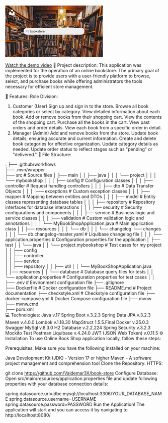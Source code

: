 ![Book Store](assets/book-store.png)

[Watch the demo video](assets/demo.mp4)
📝 Project description:
This application was implemented for the operation of an online bookstore. The primary goal of the project is to provide users with a user-friendly platform to browse, select, and purchase books while offering administrators the tools necessary for efficient store management.

🎯 Features:
Role Division:
1. Customer (User)
   Sign up and sign in to the store.
   Browse all book categories or select by category.
   View detailed information about each book.
   Add or remove books from their shopping cart.
   View the contents of the shopping cart.
   Purchase all the books in the cart.
   View past orders and order details.
   View each book from a specific order in detail.
2. Manager (Admin)
   Add and remove books from the store.
   Update book details, ensuring accurate and current information.
   Create and delete book categories for effective organization.
   Update category details as needed.
   Update order status to reflect stages such as "pending" or "delivered."
   📂 File Structure:

  .
   ├── .github/workflows        
   ├── .mvn/wrapper             
   ├── src     # Source files
   │   ├── main
   │   │   ├── java
   │   │   │   └── project
   │   │   │       └── mybookshop
   │   │   │           ├── config          # Configuration classes
   │   │   │           ├── controller      # Request handling controllers
   │   │   │           ├── dto             # Data Transfer Objects
   │   │   │           ├── exceptions      # Custom exception classes
   │   │   │           ├── mapper          # Mapping between entities and DTOs
   │   │   │           ├── model           # Entity classes representing database tables
   │   │   │           ├── repository      # Repository interfaces for database interactions
   │   │   │           ├── security        # Security configurations and components
   │   │   │           ├── service         # Business logic and service classes
   │   │   │           ├── validation      # Custom validation logic and annotations
   │   │   │           └── MyBookShopApplication.java  # Main application class
   │   │   ├── resources
   │   │   │   └── db
   │   │   │       └── changelog
   └── changes                
   │   │   │           └── db.changelog-master.yaml   # Liquibase changelog file
   │   │   │       └── application.properties  # Configuration properties for the application
   │   ├── test
   │   │   └── java
   │   │       └── project.mybookshop      # Test cases for my project  
   │   │           ├── config          
   │   │           ├── controller      
   │   │           ├── service      
   │   │           ├── repository
   │   │           ├── util
   │   │           └── MyBookShopApplication.java  
   │   │── resources
   │   │       └── database            # Database query files for tests
   │   │   └── application.properties  # Configuration properties for test cases
   │   │               
   ├── .env                     # Environment configuration file
   ├── .gitignore               
   ├── Dockerfile               # Docker configuration file
   ├── README.md                # Project documentation
   ├── checkstyle.xml           # Checkstyle configuration file
   ├── docker-compose.yml       # Docker Compose configuration file
   ├── mvnw                     
   ├── mvnw.cmd                 
   ├── pom.xml                  
   💻 Technologies:
   Java v.17
   Spring Boot v.3.2.3
   Spring Data JPA v.3.2.3
   Maven v.4.0.0
   Lombok v.1.18.30
   MapStruct 1.5.5.Final
   Docker v.25.0.3
   Swagger
   MySql v.8.3.0
   H2 Database v.2.2.224
   Spring Security v.3.2.3
   Mockito Test
   Postman
   Liquibase v.4.24.0
   JWT (JSON Web Token) v.0.11.5
   ⚙ Installation
   To use Online Book Shop application locally, follow these steps:

Prerequisites:
Make sure you have the following installed on your machine:

Java Development Kit (JDK) - Version 17 or higher
Maven - A software project management and comprehension tool
Clone the Repository:
HTTPS:

git clone https://github.com/Valdemar3X/book-store
Configure Database:
Open src/main/resources/application.properties file and update following properties with your database connection details:

spring.datasource.url=jdbc:mysql://localhost:3306/YOUR_DATABASE_NAME
spring.datasource.username=USERNAME
spring.datasource.password=PASSWORD
Run the Application!
The application will start and you can access it by navigating to http://localhost:8080/
